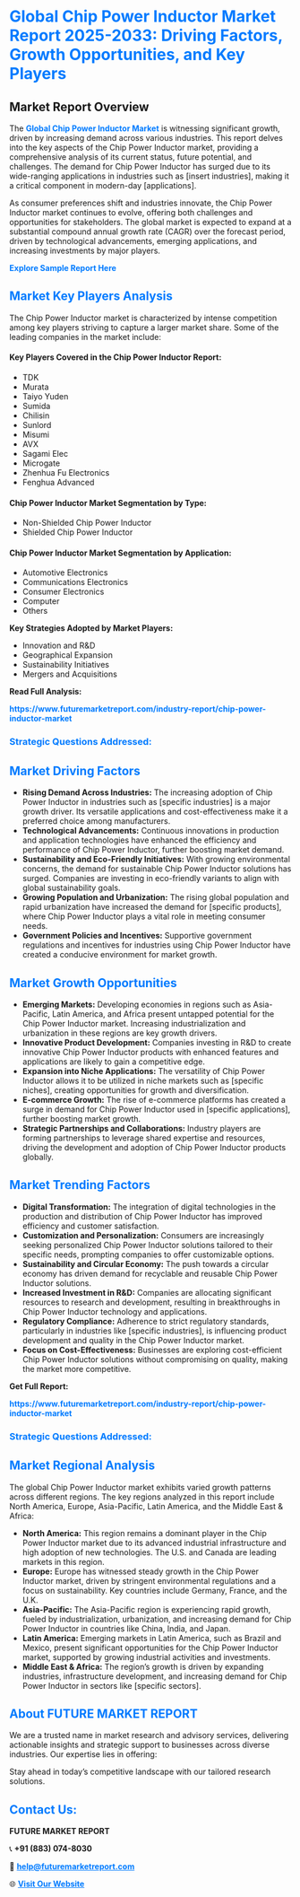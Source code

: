 <h1 style="color: #007BFF;">Global Chip Power Inductor Market Report 2025-2033: Driving Factors, Growth Opportunities, and Key Players</h1>

<section id="overview">
<h2>Market Report Overview</h2>
<p>The <a href="https://www.futuremarketreport.com/industry-report/chip-power-inductor-market" style="color: #007BFF; text-decoration: none;"><strong>Global Chip Power Inductor Market</strong></a> is witnessing significant growth, driven by increasing demand across various industries. This report delves into the key aspects of the Chip Power Inductor market, providing a comprehensive analysis of its current status, future potential, and challenges. The demand for Chip Power Inductor has surged due to its wide-ranging applications in industries such as [insert industries], making it a critical component in modern-day [applications].</p>
<p>As consumer preferences shift and industries innovate, the Chip Power Inductor market continues to evolve, offering both challenges and opportunities for stakeholders. The global market is expected to expand at a substantial compound annual growth rate (CAGR) over the forecast period, driven by technological advancements, emerging applications, and increasing investments by major players.</p>
</section>

<section id="overview">
<p><a href="https://www.futuremarketreport.com/request-sample/reportId=26277" style="color: #007BFF; text-decoration: none;"><strong>Explore Sample Report Here</strong></a></p>
</section>

<section id="key-players">
<h2 style="color: #007BFF;">Market Key Players Analysis</h2>
<p>The Chip Power Inductor market is characterized by intense competition among key players striving to capture a larger market share. Some of the leading companies in the market include:</p>
<h4>Key Players Covered in the Chip Power Inductor Report:</h4>
<ul><li>TDK</li><li>Murata</li><li>Taiyo Yuden</li><li>Sumida</li><li>Chilisin</li><li>Sunlord</li><li>Misumi</li><li>AVX</li><li>Sagami Elec</li><li>Microgate</li><li>Zhenhua Fu Electronics</li><li>Fenghua Advanced</li></ul>
<h4>Chip Power Inductor Market Segmentation by Type:</h4>
<ul><li>Non-Shielded Chip Power Inductor</li><li>Shielded Chip Power Inductor</li></ul>

<h4>Chip Power Inductor Market Segmentation by Application:</h4>
<ul><li>Automotive Electronics</li><li>Communications Electronics</li><li>Consumer Electronics</li><li>Computer</li><li>Others</li></ul>
<p><strong>Key Strategies Adopted by Market Players:</strong></p>
<ul>
<li>Innovation and R&D</li>
<li>Geographical Expansion</li>
<li>Sustainability Initiatives</li>
<li>Mergers and Acquisitions</li>
</ul>
</section>

<section>
<p><strong>Read Full Analysis: </strong></p><a href="https://www.futuremarketreport.com/industry-report/chip-power-inductor-market" style="color: #007BFF; text-decoration: none;"><strong>https://www.futuremarketreport.com/industry-report/chip-power-inductor-market</strong></a>
<h3 style="color: #007BFF;">Strategic Questions Addressed:</h3>
</section>

<section id="driving-factors">
<h2 style="color: #007BFF;">Market Driving Factors</h2>
<ul>
<li><strong>Rising Demand Across Industries:</strong> The increasing adoption of Chip Power Inductor in industries such as [specific industries] is a major growth driver. Its versatile applications and cost-effectiveness make it a preferred choice among manufacturers.</li>
<li><strong>Technological Advancements:</strong> Continuous innovations in production and application technologies have enhanced the efficiency and performance of Chip Power Inductor, further boosting market demand.</li>
<li><strong>Sustainability and Eco-Friendly Initiatives:</strong> With growing environmental concerns, the demand for sustainable Chip Power Inductor solutions has surged. Companies are investing in eco-friendly variants to align with global sustainability goals.</li>
<li><strong>Growing Population and Urbanization:</strong> The rising global population and rapid urbanization have increased the demand for [specific products], where Chip Power Inductor plays a vital role in meeting consumer needs.</li>
<li><strong>Government Policies and Incentives:</strong> Supportive government regulations and incentives for industries using Chip Power Inductor have created a conducive environment for market growth.</li>
</ul>
</section>

<section id="growth-opportunities">
<h2 style="color: #007BFF;">Market Growth Opportunities</h2>
<ul>
<li><strong>Emerging Markets:</strong> Developing economies in regions such as Asia-Pacific, Latin America, and Africa present untapped potential for the Chip Power Inductor market. Increasing industrialization and urbanization in these regions are key growth drivers.</li>
<li><strong>Innovative Product Development:</strong> Companies investing in R&D to create innovative Chip Power Inductor products with enhanced features and applications are likely to gain a competitive edge.</li>
<li><strong>Expansion into Niche Applications:</strong> The versatility of Chip Power Inductor allows it to be utilized in niche markets such as [specific niches], creating opportunities for growth and diversification.</li>
<li><strong>E-commerce Growth:</strong> The rise of e-commerce platforms has created a surge in demand for Chip Power Inductor used in [specific applications], further boosting market growth.</li>
<li><strong>Strategic Partnerships and Collaborations:</strong> Industry players are forming partnerships to leverage shared expertise and resources, driving the development and adoption of Chip Power Inductor products globally.</li>
</ul>
</section>

<section id="trending-factors">
<h2 style="color: #007BFF;">Market Trending Factors</h2>
<ul>
<li><strong>Digital Transformation:</strong> The integration of digital technologies in the production and distribution of Chip Power Inductor has improved efficiency and customer satisfaction.</li>
<li><strong>Customization and Personalization:</strong> Consumers are increasingly seeking personalized Chip Power Inductor solutions tailored to their specific needs, prompting companies to offer customizable options.</li>
<li><strong>Sustainability and Circular Economy:</strong> The push towards a circular economy has driven demand for recyclable and reusable Chip Power Inductor solutions.</li>
<li><strong>Increased Investment in R&D:</strong> Companies are allocating significant resources to research and development, resulting in breakthroughs in Chip Power Inductor technology and applications.</li>
<li><strong>Regulatory Compliance:</strong> Adherence to strict regulatory standards, particularly in industries like [specific industries], is influencing product development and quality in the Chip Power Inductor market.</li>
<li><strong>Focus on Cost-Effectiveness:</strong> Businesses are exploring cost-efficient Chip Power Inductor solutions without compromising on quality, making the market more competitive.</li>
</ul>
</section>

<section>
<p><strong>Get Full Report: </strong></p><a href="https://www.futuremarketreport.com/industry-report/chip-power-inductor-market" style="color: #007BFF; text-decoration: none;"><strong>https://www.futuremarketreport.com/industry-report/chip-power-inductor-market</strong></a>
<h3 style="color: #007BFF;">Strategic Questions Addressed:</h3>
</section>


<section id="regional-analysis">
<h2 style="color: #007BFF;">Market Regional Analysis</h2>
<p>The global Chip Power Inductor market exhibits varied growth patterns across different regions. The key regions analyzed in this report include North America, Europe, Asia-Pacific, Latin America, and the Middle East & Africa:</p>
<ul>
<li><strong>North America:</strong> This region remains a dominant player in the Chip Power Inductor market due to its advanced industrial infrastructure and high adoption of new technologies. The U.S. and Canada are leading markets in this region.</li>
<li><strong>Europe:</strong> Europe has witnessed steady growth in the Chip Power Inductor market, driven by stringent environmental regulations and a focus on sustainability. Key countries include Germany, France, and the U.K.</li>
<li><strong>Asia-Pacific:</strong> The Asia-Pacific region is experiencing rapid growth, fueled by industrialization, urbanization, and increasing demand for Chip Power Inductor in countries like China, India, and Japan.</li>
<li><strong>Latin America:</strong> Emerging markets in Latin America, such as Brazil and Mexico, present significant opportunities for the Chip Power Inductor market, supported by growing industrial activities and investments.</li>
<li><strong>Middle East & Africa:</strong> The region’s growth is driven by expanding industries, infrastructure development, and increasing demand for Chip Power Inductor in sectors like [specific sectors].</li>
</ul>
</section>

<footer>
<h2 style="color: #007BFF;">About FUTURE MARKET REPORT</h2>
<p>We are a trusted name in market research and advisory services, delivering actionable insights and strategic support to businesses across diverse industries. Our expertise lies in offering:</p>

<p>Stay ahead in today’s competitive landscape with our tailored research solutions.</p>

<h2 style="color: #007BFF;">Contact Us:</h2>
<p><strong>FUTURE MARKET REPORT</strong></p>
<p>📞 <strong>+91 (883) 074-8030</strong></p>
<p>📧 <strong><a href="mailto:help@futuremarketreport.com" style="color: #007BFF;">help@futuremarketreport.com</a></strong></p>
<p>🌐 <strong><a href="https://www.futuremarketreport.com/" style="color: #007BFF;">Visit Our Website</a></strong></p>
</footer>